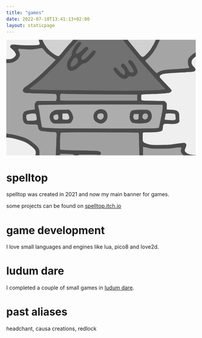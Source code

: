 ```yaml
---
title: "games"
date: 2022-07-10T13:41:13+02:00
layout: staticpage
---
```


![games](/img/game.jpg)

# spelltop
spelltop was created in 2021 and now my main banner for games.

some projects can be found on [spelltop.itch.io](https://spelltop.itch.io)



# game development
I love small languages and engines like lua, pico8 and love2d.


# ludum dare
I completed a couple of small games in <a href="https://ldjam.com/users/headchant/games">ludum dare</a>.



# past aliases
headchant, causa creations, redlock

